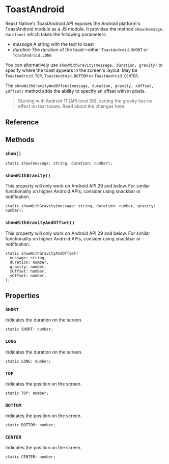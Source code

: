 # ToastAndroid

React Native's ToastAndroid API exposes the Android platform's ToastAndroid module as a JS module. It provides the method `show(message, duration)` which takes the following parameters:

* *message* A string with the text to toast
* *duration* The duration of the toast—either `ToastAndroid.SHORT` or `ToastAndroid.LONG`

You can alternatively use `showWithGravity(message, duration, gravity)` to specify where the toast appears in the screen's layout. May be `ToastAndroid.TOP`, `ToastAndroid.BOTTOM` or `ToastAndroid.CENTER`.

The `showWithGravityAndOffset(message, duration, gravity, xOffset, yOffset)` method adds the ability to specify an offset with in pixels.

> Starting with Android 11 (API level 30), setting the gravity has no effect on text toasts. Read about the changes here.

## Reference

## Methods

### `show()`

```
static show(message: string, duration: number);
```

### `showWithGravity()`

This property will only work on Android API 29 and below. For similar functionality on higher Android APIs, consider using snackbar or notification.

```
static showWithGravity(message: string, duration: number, gravity: number);
```

### `showWithGravityAndOffset()`

This property will only work on Android API 29 and below. For similar functionality on higher Android APIs, consider using snackbar or notification.

```
static showWithGravityAndOffset(
  message: string,
  duration: number,
  gravity: number,
  xOffset: number,
  yOffset: number,
);
```

## Properties

### `SHORT`

Indicates the duration on the screen.

```
static SHORT: number;
```

### `LONG`

Indicates the duration on the screen.

```
static LONG: number;
```

### `TOP`

Indicates the position on the screen.

```
static TOP: number;
```

### `BOTTOM`

Indicates the position on the screen.

```
static BOTTOM: number;
```

### `CENTER`

Indicates the position on the screen.

```
static CENTER: number;
```

